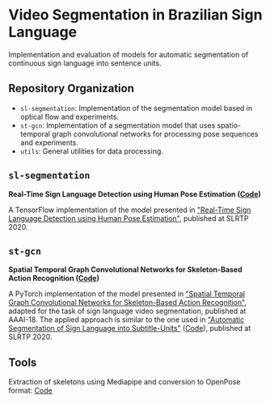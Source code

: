 # Video Segmentation in Brazilian Sign Language

Implementation and evaluation of models for automatic segmentation of continuous sign language into sentence units.

## Repository Organization

- `sl-segmentation`: Implementation of the segmentation model based in optical flow and experiments.
- `st-gcn`: Implementation of a segmentation model that uses spatio-temporal graph convolutional networks for processing pose sequences and experiments.
- `utils`: General utilities for data processing.

## `sl-segmentation`
**Real-Time Sign Language Detection using Human Pose Estimation ([Code](https://github.com/google-research/google-research/tree/master/sign_language_detection))**

A TensorFlow implementation of the model presented in ["Real-Time Sign Language Detection using Human Pose Estimation"](https://slrtp.com/papers/full_papers/SLRTP.FP.04.017.paper.pdf), published at SLRTP 2020.

## `st-gcn`
**Spatial Temporal Graph Convolutional Networks for Skeleton-Based Action Recognition ([Code](https://github.com/open-mmlab/mmskeleton))**

A PyTorch implementation of the model presented in ["Spatial Temporal Graph Convolutional Networks for Skeleton-Based Action Recognition"](https://cdn.aaai.org/ojs/12328/12328-13-15856-1-2-20201228.pdf), adapted for the task of sign language video segmentation, published at AAAI-18. The applied approach is similar to the one used in ["Automatic Segmentation of Sign Language into Subtitle-Units"](https://slrtp.com/papers/full_papers/SLRTP.FP.01.011.paper.pdf) ([Code](https://github.com/hannahbull/sign_language_segmentation/tree/master)), published at SLRTP 2020.

## Tools
Extraction of skeletons using Mediapipe and conversion to OpenPose format: [Code](https://github.com/verlab/captar-libras-mediapipe)


